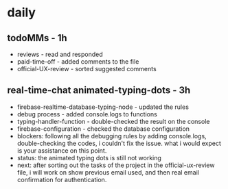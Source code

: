 # daily

## todoMMs - 1h
* reviews - read and responded
* paid-time-off - added comments to the file
* official-UX-review - sorted suggested comments

## real-time-chat animated-typing-dots - 3h
* firebase-realtime-database-typing-node - updated the rules
* debug process - added console.logs to functions
* typing-handler-function - double-checked the result on the console
* firebase-configuration - checked the database configuration
* blockers: following all the debugging rules by adding console.logs, double-checking the codes, i couldn't fix the issue. what i would expect is your assistance on this point.
* status: the animated typing dots is still not working
* next: after sorting out the tasks of the project in the official-ux-review file, i will work on show previous email used, and then real email confirmation for authentication.   
  